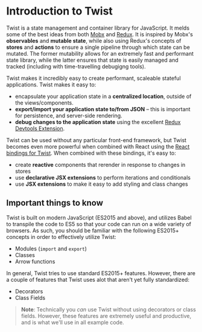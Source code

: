 # Introduction to Twist

Twist is a state management and container library for JavaScript. It melds some of the best ideas from both [Mobx](http://mobx.js.org) and [Redux](http://redux.js.org/). It is inspired by Mobx's **observables** and **mutable state**, while also using Redux's concepts of **stores** and **actions** to ensure a single pipeline through which state can be mutated. The former mutability allows for an extremely fast and performant state library, while the latter ensures that state is easily managed and tracked (including with time-travelling debugigng tools).

Twist makes it incredibly easy to create performant, scaleable stateful applications. Twist makes it easy to:

* encapsulate your application state in a **centralized location**, outside of the views/components.
* **export/import your application state to/from JSON** – this is important for persistence, and server-side rendering.
* **debug changes to the application state** using the excellent [Redux Devtools Extension](https://github.com/zalmoxisus/redux-devtools-extension).

Twist can be used without any particular front-end framework, but Twist becomes even more powerful when combined with React using the [React bindings for Twist](#). When combined with these bindings, it's easy to:

* create **reactive** components that rerender in response to changes in stores
* use **declarative JSX extensions** to perform iterations and conditionals
* use **JSX extensions** to make it easy to add styling and class changes

## Important things to know

Twist is built on modern JavaScript (ES2015 and above), and utilizes Babel to transpile the code to ES5 so that your code can run on a wide variety of browsers. As such, you should be familiar with the following ES2015+ concepts in order to effectively utilize Twist:

* Modules (`import` and `export`)
* Classes
* Arrow functions

In general, Twist tries to use standard ES2015+ features. However, there are a couple of features that Twist uses alot that aren't yet fully standardized:

* Decorators
* Class Fields

> **Note**: Technically you _can_ use Twist without using decorators or class fields. However, these features are extremely useful and productive, and is what we'll use in all example code.
